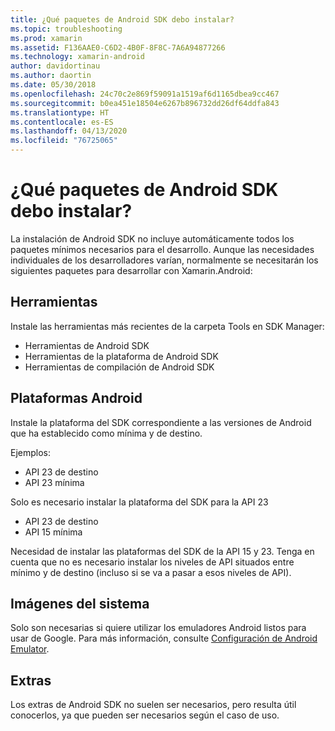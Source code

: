 ```yaml
---
title: ¿Qué paquetes de Android SDK debo instalar?
ms.topic: troubleshooting
ms.prod: xamarin
ms.assetid: F136AAE0-C6D2-4B0F-8F8C-7A6A94877266
ms.technology: xamarin-android
author: davidortinau
ms.author: daortin
ms.date: 05/30/2018
ms.openlocfilehash: 24c70c2e869f59091a1519af6d1165dbea9cc467
ms.sourcegitcommit: b0ea451e18504e6267b896732dd26df64ddfa843
ms.translationtype: HT
ms.contentlocale: es-ES
ms.lasthandoff: 04/13/2020
ms.locfileid: "76725065"
---
```

# <a name="which-android-sdk-packages-should-i-install"></a>¿Qué paquetes de Android SDK debo instalar?

La instalación de Android SDK no incluye automáticamente todos los paquetes mínimos necesarios para el desarrollo. Aunque las necesidades individuales de los desarrolladores varían, normalmente se necesitarán los siguientes paquetes para desarrollar con Xamarin.Android:

## <a name="tools"></a>Herramientas

Instale las herramientas más recientes de la carpeta Tools en SDK Manager:

- Herramientas de Android SDK
- Herramientas de la plataforma de Android SDK
- Herramientas de compilación de Android SDK

## <a name="android-platforms"></a>Plataformas Android

Instale la plataforma del SDK correspondiente a las versiones de Android que ha establecido como mínima y de destino.

Ejemplos:

- API 23 de destino
- API 23 mínima

Solo es necesario instalar la plataforma del SDK para la API 23

- API 23 de destino
- API 15 mínima

Necesidad de instalar las plataformas del SDK de la API 15 y 23. Tenga en cuenta que no es necesario instalar los niveles de API situados entre mínimo y de destino (incluso si se va a pasar a esos niveles de API).

## <a name="system-images"></a>Imágenes del sistema

Solo son necesarias si quiere utilizar los emuladores Android listos para usar de Google. Para más información, consulte [Configuración de Android Emulator](~/android/get-started/installation/android-emulator/index.md).

## <a name="extras"></a>Extras
Los extras de Android SDK no suelen ser necesarios, pero resulta útil conocerlos, ya que pueden ser necesarios según el caso de uso.
